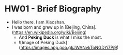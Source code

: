 # HW01 - Brief Biography

- Hello there. I am Xiaoshan.
- I was born and grew up in [Beijing, China].(https://en.wikipedia.org/wiki/Beijing)
  - And **Peking Duck** is what I miss the most.
  - ![Image of Peking Duck] (https://images.app.goo.gl/JWANvkToNGDYi7Pj9)


